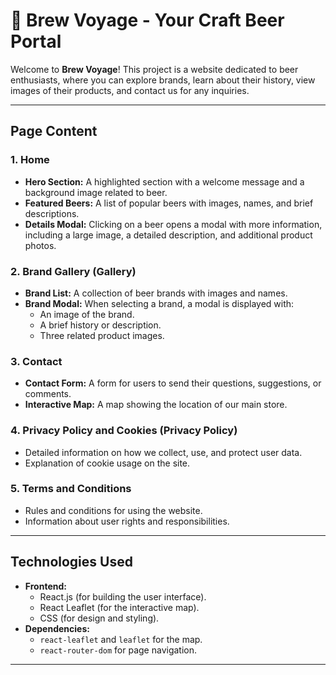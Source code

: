# 🍻 **Brew Voyage** - Your Craft Beer Portal

Welcome to **Brew Voyage**! This project is a website dedicated to beer enthusiasts, where you can explore brands, learn about their history, view images of their products, and contact us for any inquiries.

---

## **Page Content**

### 1. **Home**
- **Hero Section:** A highlighted section with a welcome message and a background image related to beer.
- **Featured Beers:** A list of popular beers with images, names, and brief descriptions.
- **Details Modal:** Clicking on a beer opens a modal with more information, including a large image, a detailed description, and additional product photos.

### 2. **Brand Gallery (Gallery)**
- **Brand List:** A collection of beer brands with images and names.
- **Brand Modal:** When selecting a brand, a modal is displayed with:
  - An image of the brand.
  - A brief history or description.
  - Three related product images.

### 3. **Contact**
- **Contact Form:** A form for users to send their questions, suggestions, or comments.
- **Interactive Map:** A map showing the location of our main store.

### 4. **Privacy Policy and Cookies (Privacy Policy)**
- Detailed information on how we collect, use, and protect user data.
- Explanation of cookie usage on the site.

### 5. **Terms and Conditions**
- Rules and conditions for using the website.
- Information about user rights and responsibilities.

---

## **Technologies Used**
- **Frontend:**
  - React.js (for building the user interface).
  - React Leaflet (for the interactive map).
  - CSS (for design and styling).
- **Dependencies:**
  - `react-leaflet` and `leaflet` for the map.
  - `react-router-dom` for page navigation.

---
